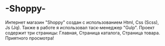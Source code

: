 # -Shoppy-
Интернет магазин "Shoppy" создан с использованием Html, Css (Scss), Js (Jq). Также в работе я использовал таск-менеджер "Gulp". Проект содержит три страницы: Главная, Страница каталога, Страница товара. Приятного просмотра!
